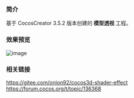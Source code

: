 ### 简介
基于 CocosCreator 3.5.2 版本创建的 **模型透视** 工程。

### 效果预览
![image](../../gif/202208/2022080501.gif)

### 相关链接
https://gitee.com/onion92/cocos3d-shader-effect    
https://forum.cocos.org/t/topic/136368